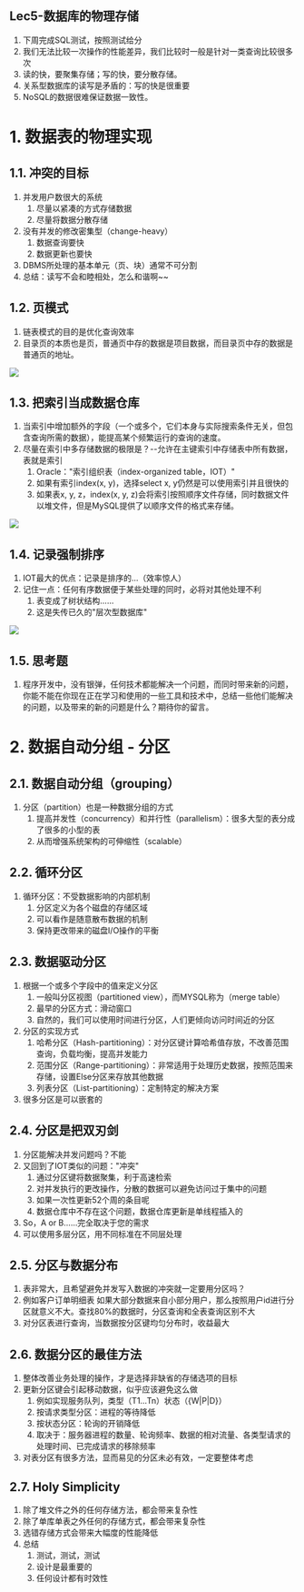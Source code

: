 Lec5-数据库的物理存储
---
1. 下周完成SQL测试，按照测试给分
2. 我们无法比较一次操作的性能差异，我们比较时一般是针对一类查询比较很多次
3. 读的快，要聚集存储；写的快，要分散存储。
4. 关系型数据库的读写是矛盾的：写的快是很重要
5. NoSQL的数据很难保证数据一致性。

# 1. 数据表的物理实现

## 1.1. 冲突的目标
1. 并发用户数很大的系统
   1. 尽量以紧凑的方式存储数据
   2. 尽量将数据分散存储
2. 没有并发的修改密集型（change-heavy）
   1. 数据查询要快
   2. 数据更新也要快
3. DBMS所处理的基本单元（页、块）通常不可分割
4. 总结：读写不会和睦相处，怎么和谐啊~~

## 1.2. 页模式
1. 链表模式的目的是优化查询效率
2. 目录页的本质也是页，普通页中存的数据是项目数据，而目录页中存的数据是普通页的地址。

![](https://spricoder.oss-cn-shanghai.aliyuncs.com/2021-Database-Development/img/lec5/1.png)

## 1.3. 把索引当成数据仓库
1. 当索引中增加额外的字段（一个或多个，它们本身与实际搜索条件无关，但包含查询所需的数据），能提高某个频繁运行的查询的速度。
2. 尽量在索引中多存储数据的极限是？--允许在主键索引中存储表中所有数据，表就是索引
   1. Oracle："索引组织表（index-organized table，IOT）"
   2. 如果有索引index(x, y)，选择select x, y仍然是可以使用索引并且很快的
   3. 如果表x, y, z，index(x, y, z)会将索引按照顺序文件存储，同时数据文件以堆文件，但是MySQL提供了以顺序文件的格式来存储。

![](https://spricoder.oss-cn-shanghai.aliyuncs.com/2021-Database-Development/img/lec5/2.png)

## 1.4. 记录强制排序
1. IOT最大的优点：记录是排序的…（效率惊人）
2. 记住一点：任何有序数据便于某些处理的同时，必将对其他处理不利
   1. 表变成了树状结构……
   2. 这是失传已久的"层次型数据库"

![](https://spricoder.oss-cn-shanghai.aliyuncs.com/2021-Database-Development/img/lec5/3.png)

## 1.5. 思考题
1. 程序开发中，没有银弹，任何技术都能解决一个问题，而同时带来新的问题，你能不能在你现在正在学习和使用的一些工具和技术中，总结一些他们能解决的问题，以及带来的新的问题是什么？期待你的留言。

# 2. 数据自动分组 - 分区

## 2.1. 数据自动分组（grouping）
1. 分区（partition）也是一种数据分组的方式
   1. 提高并发性（concurrency）和并行性（parallelism）：很多大型的表分成了很多的小型的表
   2. 从而增强系统架构的可伸缩性（scalable）

## 2.2. 循环分区
1. 循环分区：不受数据影响的内部机制
   1. 分区定义为各个磁盘的存储区域
   2. 可以看作是随意散布数据的机制
   3. 保持更改带来的磁盘I/O操作的平衡

## 2.3. 数据驱动分区
1. 根据一个或多个字段中的值来定义分区
   1. 一般叫分区视图（partitioned view），而MYSQL称为（merge table）
   2. 最早的分区方式：滑动窗口
   3. 自然的，我们可以使用时间进行分区，人们更倾向访问时间近的分区
2. 分区的实现方式
   1. 哈希分区（Hash-partitioning）：对分区键计算哈希值存放，不改善范围查询，负载均衡，提高并发能力
   2. 范围分区（Range-partitioning）：非常适用于处理历史数据，按照范围来存储，设置Else分区来存放其他数据
   3. 列表分区（List-partitioning）：定制特定的解决方案
3. 很多分区是可以嵌套的

## 2.4. 分区是把双刃剑
1. 分区能解决并发问题吗？不能
2. 又回到了IOT类似的问题："冲突"
   1. 通过分区键将数据聚集，利于高速检索
   2. 对并发执行的更改操作，分散的数据可以避免访问过于集中的问题
   3. 如果一次性更新52个周的条目呢
   4. 数据仓库中不存在这个问题，数据仓库更新是单线程插入的
3. So，A or B……完全取决于您的需求
4. 可以使用多层分区，用不同标准在不同层处理

## 2.5. 分区与数据分布
1. 表非常大，且希望避免并发写入数据的冲突就一定要用分区吗？
2. 例如客户订单明细表 如果大部分数据来自小部分用户，那么按照用户id进行分区就意义不大。查找80%的数据时，分区查询和全表查询区别不大
3. 对分区表进行查询，当数据按分区键均匀分布时，收益最大

## 2.6. 数据分区的最佳方法
1. 整体改善业务处理的操作，才是选择非缺省的存储选项的目标
2. 更新分区键会引起移动数据，似乎应该避免这么做
   1. 例如实现服务队列，类型（T1…Tn）状态（{W|P|D}）
   2. 按请求类型分区：进程的等待降低
   3. 按状态分区：轮询的开销降低
   4. 取决于：服务器进程的数量、轮询频率、数据的相对流量、各类型请求的处理时间、已完成请求的移除频率
3. 对表分区有很多方法，显而易见的分区未必有效，一定要整体考虑

## 2.7. Holy Simplicity
1. 除了堆文件之外的任何存储方法，都会带来复杂性
2. 除了单库单表之外任何的存储方式，都会带来复杂性
3. 选错存储方式会带来大幅度的性能降低
4. 总结
   1. 测试，测试，测试
   2. 设计是最重要的
   3. 任何设计都有时效性